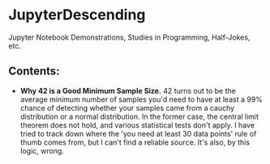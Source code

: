 # JupyterDescending
Jupyter Notebook Demonstrations, Studies in Programming, Half-Jokes, etc.

## Contents:
 - **Why 42 is a Good Minimum Sample Size.** 42 turns out to be the average minimum number of samples you'd need to have at least a 99% chance of detecting whether your samples came from a cauchy distribution or a normal distribution. In the former case, the central limit theorem does not hold, and various statistical tests don't apply. I have tried to track down where the 'you need at least 30 data points' rule of thumb comes from, but I can't find a reliable source. It's also, by this logic, wrong.
